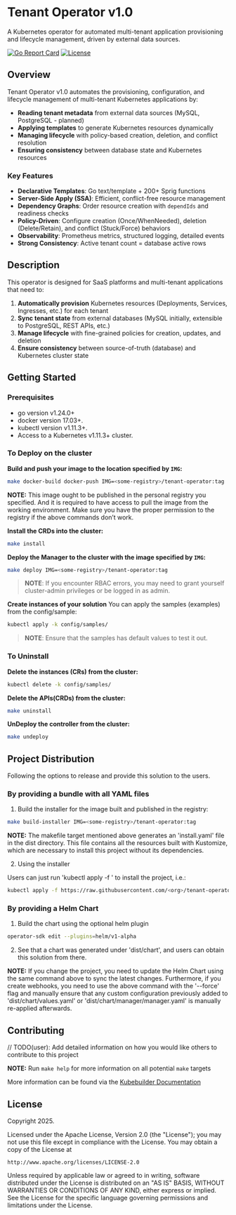 # Tenant Operator v1.0

A Kubernetes operator for automated multi-tenant application provisioning and lifecycle management, driven by external data sources.

[![Go Report Card](https://goreportcard.com/badge/github.com/kubernetes-tenants/tenant-operator)](https://goreportcard.com/report/github.com/kubernetes-tenants/tenant-operator)
[![License](https://img.shields.io/badge/License-Apache%202.0-blue.svg)](https://opensource.org/licenses/Apache-2.0)

## Overview

Tenant Operator v1.0 automates the provisioning, configuration, and lifecycle management of multi-tenant Kubernetes applications by:

- **Reading tenant metadata** from external data sources (MySQL, PostgreSQL - planned)
- **Applying templates** to generate Kubernetes resources dynamically
- **Managing lifecycle** with policy-based creation, deletion, and conflict resolution
- **Ensuring consistency** between database state and Kubernetes resources

### Key Features

- **Declarative Templates**: Go text/template + 200+ Sprig functions
- **Server-Side Apply (SSA)**: Efficient, conflict-free resource management
- **Dependency Graphs**: Order resource creation with `dependIds` and readiness checks
- **Policy-Driven**: Configure creation (Once/WhenNeeded), deletion (Delete/Retain), and conflict (Stuck/Force) behaviors
- **Observability**: Prometheus metrics, structured logging, detailed events
- **Strong Consistency**: Active tenant count = database active rows

## Description

This operator is designed for SaaS platforms and multi-tenant applications that need to:

1. **Automatically provision** Kubernetes resources (Deployments, Services, Ingresses, etc.) for each tenant
2. **Sync tenant state** from external databases (MySQL initially, extensible to PostgreSQL, REST APIs, etc.)
3. **Manage lifecycle** with fine-grained policies for creation, updates, and deletion
4. **Ensure consistency** between source-of-truth (database) and Kubernetes cluster state

## Getting Started

### Prerequisites
- go version v1.24.0+
- docker version 17.03+.
- kubectl version v1.11.3+.
- Access to a Kubernetes v1.11.3+ cluster.

### To Deploy on the cluster
**Build and push your image to the location specified by `IMG`:**

```sh
make docker-build docker-push IMG=<some-registry>/tenant-operator:tag
```

**NOTE:** This image ought to be published in the personal registry you specified.
And it is required to have access to pull the image from the working environment.
Make sure you have the proper permission to the registry if the above commands don’t work.

**Install the CRDs into the cluster:**

```sh
make install
```

**Deploy the Manager to the cluster with the image specified by `IMG`:**

```sh
make deploy IMG=<some-registry>/tenant-operator:tag
```

> **NOTE**: If you encounter RBAC errors, you may need to grant yourself cluster-admin
privileges or be logged in as admin.

**Create instances of your solution**
You can apply the samples (examples) from the config/sample:

```sh
kubectl apply -k config/samples/
```

>**NOTE**: Ensure that the samples has default values to test it out.

### To Uninstall
**Delete the instances (CRs) from the cluster:**

```sh
kubectl delete -k config/samples/
```

**Delete the APIs(CRDs) from the cluster:**

```sh
make uninstall
```

**UnDeploy the controller from the cluster:**

```sh
make undeploy
```

## Project Distribution

Following the options to release and provide this solution to the users.

### By providing a bundle with all YAML files

1. Build the installer for the image built and published in the registry:

```sh
make build-installer IMG=<some-registry>/tenant-operator:tag
```

**NOTE:** The makefile target mentioned above generates an 'install.yaml'
file in the dist directory. This file contains all the resources built
with Kustomize, which are necessary to install this project without its
dependencies.

2. Using the installer

Users can just run 'kubectl apply -f <URL for YAML BUNDLE>' to install
the project, i.e.:

```sh
kubectl apply -f https://raw.githubusercontent.com/<org>/tenant-operator/<tag or branch>/dist/install.yaml
```

### By providing a Helm Chart

1. Build the chart using the optional helm plugin

```sh
operator-sdk edit --plugins=helm/v1-alpha
```

2. See that a chart was generated under 'dist/chart', and users
can obtain this solution from there.

**NOTE:** If you change the project, you need to update the Helm Chart
using the same command above to sync the latest changes. Furthermore,
if you create webhooks, you need to use the above command with
the '--force' flag and manually ensure that any custom configuration
previously added to 'dist/chart/values.yaml' or 'dist/chart/manager/manager.yaml'
is manually re-applied afterwards.

## Contributing
// TODO(user): Add detailed information on how you would like others to contribute to this project

**NOTE:** Run `make help` for more information on all potential `make` targets

More information can be found via the [Kubebuilder Documentation](https://book.kubebuilder.io/introduction.html)

## License

Copyright 2025.

Licensed under the Apache License, Version 2.0 (the "License");
you may not use this file except in compliance with the License.
You may obtain a copy of the License at

    http://www.apache.org/licenses/LICENSE-2.0

Unless required by applicable law or agreed to in writing, software
distributed under the License is distributed on an "AS IS" BASIS,
WITHOUT WARRANTIES OR CONDITIONS OF ANY KIND, either express or implied.
See the License for the specific language governing permissions and
limitations under the License.

